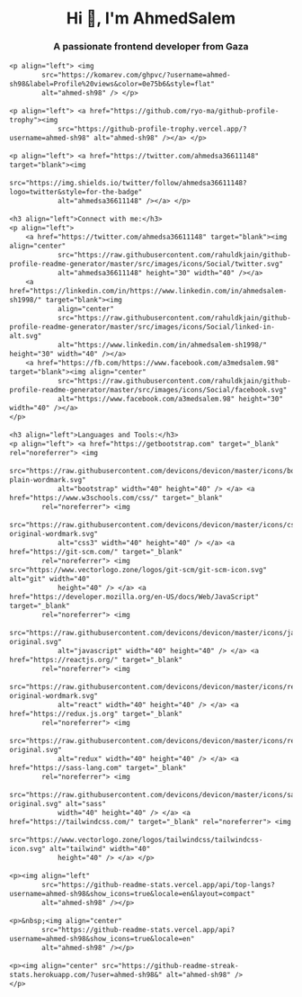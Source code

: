  <h1 align="center">Hi 👋, I'm AhmedSalem</h1>
    <h3 align="center">A passionate frontend developer from Gaza</h3>

    <p align="left"> <img
            src="https://komarev.com/ghpvc/?username=ahmed-sh98&label=Profile%20views&color=0e75b6&style=flat"
            alt="ahmed-sh98" /> </p>

    <p align="left"> <a href="https://github.com/ryo-ma/github-profile-trophy"><img
                src="https://github-profile-trophy.vercel.app/?username=ahmed-sh98" alt="ahmed-sh98" /></a> </p>

    <p align="left"> <a href="https://twitter.com/ahmedsa36611148" target="blank"><img
                src="https://img.shields.io/twitter/follow/ahmedsa36611148?logo=twitter&style=for-the-badge"
                alt="ahmedsa36611148" /></a> </p>

    <h3 align="left">Connect with me:</h3>
    <p align="left">
        <a href="https://twitter.com/ahmedsa36611148" target="blank"><img align="center"
                src="https://raw.githubusercontent.com/rahuldkjain/github-profile-readme-generator/master/src/images/icons/Social/twitter.svg"
                alt="ahmedsa36611148" height="30" width="40" /></a>
        <a href="https://linkedin.com/in/https://www.linkedin.com/in/ahmedsalem-sh1998/" target="blank"><img
                align="center"
                src="https://raw.githubusercontent.com/rahuldkjain/github-profile-readme-generator/master/src/images/icons/Social/linked-in-alt.svg"
                alt="https://www.linkedin.com/in/ahmedsalem-sh1998/" height="30" width="40" /></a>
        <a href="https://fb.com/https://www.facebook.com/a3medsalem.98" target="blank"><img align="center"
                src="https://raw.githubusercontent.com/rahuldkjain/github-profile-readme-generator/master/src/images/icons/Social/facebook.svg"
                alt="https://www.facebook.com/a3medsalem.98" height="30" width="40" /></a>
    </p>

    <h3 align="left">Languages and Tools:</h3>
    <p align="left"> <a href="https://getbootstrap.com" target="_blank" rel="noreferrer"> <img
                src="https://raw.githubusercontent.com/devicons/devicon/master/icons/bootstrap/bootstrap-plain-wordmark.svg"
                alt="bootstrap" width="40" height="40" /> </a> <a href="https://www.w3schools.com/css/" target="_blank"
            rel="noreferrer"> <img
                src="https://raw.githubusercontent.com/devicons/devicon/master/icons/css3/css3-original-wordmark.svg"
                alt="css3" width="40" height="40" /> </a> <a href="https://git-scm.com/" target="_blank"
            rel="noreferrer"> <img src="https://www.vectorlogo.zone/logos/git-scm/git-scm-icon.svg" alt="git" width="40"
                height="40" /> </a> <a href="https://developer.mozilla.org/en-US/docs/Web/JavaScript" target="_blank"
            rel="noreferrer"> <img
                src="https://raw.githubusercontent.com/devicons/devicon/master/icons/javascript/javascript-original.svg"
                alt="javascript" width="40" height="40" /> </a> <a href="https://reactjs.org/" target="_blank"
            rel="noreferrer"> <img
                src="https://raw.githubusercontent.com/devicons/devicon/master/icons/react/react-original-wordmark.svg"
                alt="react" width="40" height="40" /> </a> <a href="https://redux.js.org" target="_blank"
            rel="noreferrer"> <img
                src="https://raw.githubusercontent.com/devicons/devicon/master/icons/redux/redux-original.svg"
                alt="redux" width="40" height="40" /> </a> <a href="https://sass-lang.com" target="_blank"
            rel="noreferrer"> <img
                src="https://raw.githubusercontent.com/devicons/devicon/master/icons/sass/sass-original.svg" alt="sass"
                width="40" height="40" /> </a> <a href="https://tailwindcss.com/" target="_blank" rel="noreferrer"> <img
                src="https://www.vectorlogo.zone/logos/tailwindcss/tailwindcss-icon.svg" alt="tailwind" width="40"
                height="40" /> </a> </p>

    <p><img align="left"
            src="https://github-readme-stats.vercel.app/api/top-langs?username=ahmed-sh98&show_icons=true&locale=en&layout=compact"
            alt="ahmed-sh98" /></p>

    <p>&nbsp;<img align="center"
            src="https://github-readme-stats.vercel.app/api?username=ahmed-sh98&show_icons=true&locale=en"
            alt="ahmed-sh98" /></p>

    <p><img align="center" src="https://github-readme-streak-stats.herokuapp.com/?user=ahmed-sh98&" alt="ahmed-sh98" />
    </p>
 
